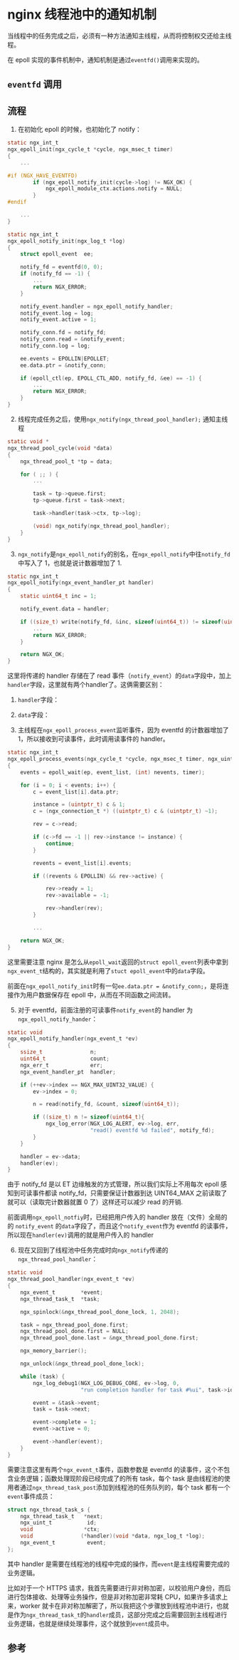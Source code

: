 # nginx 线程池中的通知机制

当线程中的任务完成之后，必须有一种方法通知主线程，从而将控制权交还给主线程。

在 epoll 实现的事件机制中，通知机制是通过`eventfd()`调用来实现的。

## `eventfd` 调用

## 流程

1. 在初始化 epoll 的时候，也初始化了 notify：

```C
static ngx_int_t
ngx_epoll_init(ngx_cycle_t *cycle, ngx_msec_t timer)
{
    ...

#if (NGX_HAVE_EVENTFD)
        if (ngx_epoll_notify_init(cycle->log) != NGX_OK) {
            ngx_epoll_module_ctx.actions.notify = NULL;
        }
#endif

    ...
}

static ngx_int_t
ngx_epoll_notify_init(ngx_log_t *log)
{
    struct epoll_event  ee;

    notify_fd = eventfd(0, 0);
    if (notify_fd == -1) {
        ...
        return NGX_ERROR;
    }

    notify_event.handler = ngx_epoll_notify_handler;
    notify_event.log = log;
    notify_event.active = 1;

    notify_conn.fd = notify_fd;
    notify_conn.read = &notify_event;
    notify_conn.log = log;

    ee.events = EPOLLIN|EPOLLET;
    ee.data.ptr = &notify_conn;

    if (epoll_ctl(ep, EPOLL_CTL_ADD, notify_fd, &ee) == -1) {
        ...
        return NGX_ERROR;
    }
}
```

2. 线程完成任务之后，使用`ngx_notify(ngx_thread_pool_handler);` 通知主线程

```C
static void *
ngx_thread_pool_cycle(void *data)
{
    ngx_thread_pool_t *tp = data;

    for ( ;; ) {
        ...

        task = tp->queue.first;
        tp->queue.first = task->next;

        task->handler(task->ctx, tp->log);

        (void) ngx_notify(ngx_thread_pool_handler);
    }
}
```

3. `ngx_notify`是`ngx_epoll_notify`的别名，在`ngx_epoll_notify`中往`notify_fd`中写入了 1，也就是说计数器增加了 1.

```C
static ngx_int_t
ngx_epoll_notify(ngx_event_handler_pt handler)
{
    static uint64_t inc = 1;

    notify_event.data = handler;

    if ((size_t) write(notify_fd, &inc, sizeof(uint64_t)) != sizeof(uint64_t)) {
        ...
        return NGX_ERROR;
    }

    return NGX_OK;
}
```

这里将传递的 handler 存储在了 read 事件（`notify_event`）的`data`字段中，加上`handler`字段，这里就有两个handler了。这俩需要区别：

1. `handler`字段：
2. `data`字段：

4. 主线程在`ngx_epoll_process_event`监听事件，因为 eventfd 的计数器增加了 1，所以接收到可读事件，此时调用读事件的 handler。

```C
static ngx_int_t
ngx_epoll_process_events(ngx_cycle_t *cycle, ngx_msec_t timer, ngx_uint_t flags)
{
    events = epoll_wait(ep, event_list, (int) nevents, timer);

    for (i = 0; i < events; i++) {
        c = event_list[i].data.ptr;

        instance = (uintptr_t) c & 1;
        c = (ngx_connection_t *) ((uintptr_t) c & (uintptr_t) ~1);

        rev = c->read;

        if (c->fd == -1 || rev->instance != instance) {
            continue;
        }

        revents = event_list[i].events;

        if ((revents & EPOLLIN) && rev->active) {

            rev->ready = 1;
            rev->available = -1;

            rev->handler(rev);
        }

        ...

    return NGX_OK;
}
```

这里需要注意 nginx 是怎么从`epoll_wait`返回的`struct epoll_event`列表中拿到`ngx_event_t`结构的，其实就是利用了`stuct epoll_event`中的`data`字段。

前面在`ngx_epoll_notify_init`时有一句`ee.data.ptr = &notify_conn;`，是将连接作为用户数据保存在 epoll 中，从而在不同函数之间流转。

5. 对于 eventfd，前面注册的可读事件`notify_event`的 handler 为`ngx_epoll_notify_hander`：

```C
static void
ngx_epoll_notify_handler(ngx_event_t *ev)
{
    ssize_t               n;
    uint64_t              count;
    ngx_err_t             err;
    ngx_event_handler_pt  handler;

    if (++ev->index == NGX_MAX_UINT32_VALUE) {
        ev->index = 0;

        n = read(notify_fd, &count, sizeof(uint64_t));

        if ((size_t) n != sizeof(uint64_t){
            ngx_log_error(NGX_LOG_ALERT, ev->log, err,
                          "read() eventfd %d failed", notify_fd);
        }
    }

    handler = ev->data;
    handler(ev);
}
```

由于 notify_fd 是以 ET 边缘触发的方式管理，所以我们实际上不用每次 epoll 感知到可读事件都读 notify_fd，只需要保证计数器到达 UINT64_MAX 之前读取了就可以（读取完计数器就置 0 了）这样还可以减少 read 的开销.

前面调用`ngx_epoll_notfiy`时，已经把用户传入的 handler 放在（文件）全局的的 `notify_event` 的`data`字段了，而且这个`notify_event`作为 eventfd 的读事件，所以现在`handler(ev)`调用的就是用户传入的 handler

6. 现在又回到了线程池中任务完成时向`ngx_notify`传递的`ngx_thread_pool_handler`：

```C
static void
ngx_thread_pool_handler(ngx_event_t *ev)
{
    ngx_event_t        *event;
    ngx_thread_task_t  *task;

    ngx_spinlock(&ngx_thread_pool_done_lock, 1, 2048);

    task = ngx_thread_pool_done.first;
    ngx_thread_pool_done.first = NULL;
    ngx_thread_pool_done.last = &ngx_thread_pool_done.first;

    ngx_memory_barrier();

    ngx_unlock(&ngx_thread_pool_done_lock);

    while (task) {
        ngx_log_debug1(NGX_LOG_DEBUG_CORE, ev->log, 0,
                       "run completion handler for task #%ui", task->id);

        event = &task->event;
        task = task->next;

        event->complete = 1;
        event->active = 0;

        event->handler(event);
    }
}
```

需要注意这里有两个`ngx_event_t`事件，函数参数是 eventfd 的读事件，这个不包含业务逻辑；函数处理现阶段已经完成了的所有 task，每个 task 是由线程池的使用者通过`ngx_thread_task_post`添加到线程池的任务队列的，每个 task 都有一个`event`事件成员：

```C
struct ngx_thread_task_s {
    ngx_thread_task_t   *next;
    ngx_uint_t           id;
    void                *ctx;
    void               (*handler)(void *data, ngx_log_t *log);
    ngx_event_t          event;
};
```

其中 handler 是需要在线程池的线程中完成的操作，而`event`是主线程需要完成的业务逻辑。

比如对于一个 HTTPS 请求，我首先需要进行非对称加密，以校验用户身份，而后进行包体接收、处理等业务操作，但是非对称加密非常耗 CPU，如果许多请求上来，worker 就卡在非对称加解密了，所以我把这个步骤放到线程池中进行，也就是作为`ngx_thread_task_t`的`handler`成员，这部分完成之后需要回到主线程进行业务逻辑，也就是继续处理事件，这个就放到`event`成员中。

## 参考
